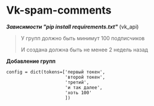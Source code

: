 # Vk-spam-comments

***Зависимости "pip install requirements.txt"***
(vk_api)

>У групп должно быть минимут 100 подписчиков
>
>И создана должна быть не менее 2 недель назад

**Добавление групп**
```
config = dict(tokens=['первый токен',
                      'второй токен',
                      'третий',
                      'и так далее',
                      'хоть 100'
                      ])
```
